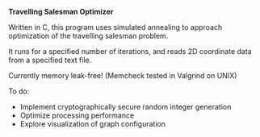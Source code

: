 **Travelling Salesman Optimizer**

Written in C, this program uses simulated annealing to approach optimization of the travelling salesman problem.

It runs for a specified number of iterations, and reads 2D coordinate data from a specified text file.

Currently memory leak-free! (Memcheck tested in Valgrind on UNIX)

To do:

- Implement cryptographically secure random integer generation
- Optimize processing performance
- Explore visualization of graph configuration
